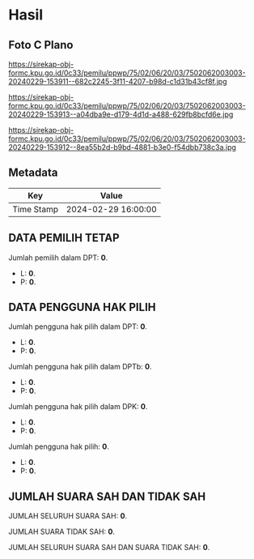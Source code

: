 # Hasil

## Foto C Plano

https://sirekap-obj-formc.kpu.go.id/0c33/pemilu/ppwp/75/02/06/20/03/7502062003003-20240229-153911--682c2245-3f11-4207-b98d-c1d31b43cf8f.jpg

https://sirekap-obj-formc.kpu.go.id/0c33/pemilu/ppwp/75/02/06/20/03/7502062003003-20240229-153913--a04dba9e-d179-4d1d-a488-629fb8bcfd6e.jpg

https://sirekap-obj-formc.kpu.go.id/0c33/pemilu/ppwp/75/02/06/20/03/7502062003003-20240229-153912--8ea55b2d-b9bd-4881-b3e0-f54dbb738c3a.jpg


## Metadata

| Key        | Value               |
| ---------- | ------------------- |
| Time Stamp | 2024-02-29 16:00:00 |


## DATA PEMILIH TETAP

Jumlah pemilih dalam DPT: **0**.
 * L: **0**.
 * P: **0**.

## DATA PENGGUNA HAK PILIH

Jumlah pengguna hak pilih dalam DPT: **0**.
 * L: **0**.
 * P: **0**.

Jumlah pengguna hak pilih dalam DPTb: **0**.
 * L: **0**.
 * P: **0**.

Jumlah pengguna hak pilih dalam DPK: **0**.
 * L: **0**.
 * P: **0**.

Jumlah pengguna hak pilih: **0**.
 * L: **0**.
 * P: **0**.

## JUMLAH SUARA SAH DAN TIDAK SAH

JUMLAH SELURUH SUARA SAH: **0**.

JUMLAH SUARA TIDAK SAH: **0**.

JUMLAH SELURUH SUARA SAH DAN SUARA TIDAK SAH: **0**.


